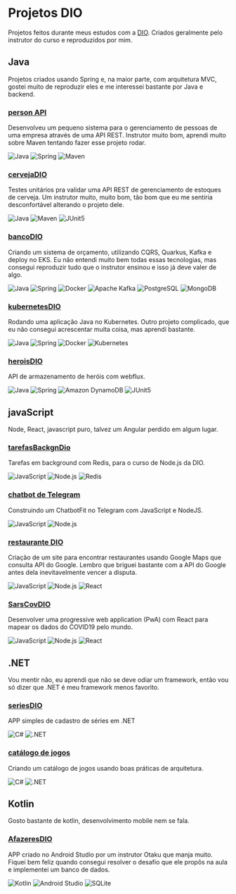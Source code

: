 # Projetos DIO
Projetos feitos durante meus estudos com a [DIO](https://web.digitalinnovation.one/). Criados geralmente pelo instrutor do curso e reproduzidos por mim.

## Java
Projetos criados usando Spring e, na maior parte, com arquitetura MVC, gostei muito de reproduzir eles e me interessei bastante por Java e backend.

### [person API](https://github.com/sleiph/personapi)
Desenvolveu um pequeno sistema para o gerenciamento de pessoas de uma empresa através de uma API REST. Instrutor muito bom, aprendi muito sobre Maven tentando fazer esse projeto rodar.

![Java](https://img.shields.io/static/v1?label=&message=Java&color=007396&logo=Java&logoColor=FFFFFF)
![Spring](https://img.shields.io/static/v1?label=&message=Spring&color=6DB33F&logo=Spring&logoColor=FFFFFF)
![Maven](https://img.shields.io/static/v1?label=&message=Maven&color=C71A36&logo=Apache%20Maven&logoColor=FFFFFF)

### [cervejaDIO](https://github.com/sleiph/cervejaDIO)
Testes unitários pra validar uma API REST de gerenciamento de estoques de cerveja. Um instrutor muito, muito bom, tão bom que eu me sentiria desconfortável alterando o projeto dele.

![Java](https://img.shields.io/static/v1?label=&message=Java&color=007396&logo=Java&logoColor=FFFFFF)
![Maven](https://img.shields.io/static/v1?label=&message=Maven&color=C71A36&logo=Apache%20Maven&logoColor=FFFFFF)
![JUnit5](https://img.shields.io/static/v1?label=&message=JUnit5&color=25A162&logo=JUnit5&logoColor=FFFFFF) 

### [bancoDIO](https://github.com/sleiph/bancoDIO)
Criando um sistema de orçamento, utilizando CQRS, Quarkus, Kafka e deploy no EKS.
Eu não entendi muito bem todas essas tecnologias, mas consegui reproduzir tudo que o instrutor ensinou e isso já deve valer de algo.

![Java](https://img.shields.io/static/v1?label=&message=Java&color=007396&logo=Java&logoColor=FFFFFF)
![Spring](https://img.shields.io/static/v1?label=&message=Spring&color=6DB33F&logo=Spring&logoColor=FFFFFF)
![Docker](https://img.shields.io/static/v1?label=&message=Docker&color=2496ED&logo=Docker&logoColor=FFFFFF)
![Apache Kafka](https://img.shields.io/static/v1?label=&message=Apache%20Kafka&color=231F20&logo=Apache%20Kafka&logoColor=FFFFFF)
![PostgreSQL](https://img.shields.io/static/v1?label=&message=PostgreSQL&color=4169E1&logo=PostgreSQL&logoColor=FFFFFF)
![MongoDB](https://img.shields.io/static/v1?label=&message=MongoDB&color=47A248&logo=MongoDB&logoColor=FFFFFF)

### [kubernetesDIO](https://github.com/sleiph/kubernetesDIO)
Rodando uma aplicação Java no Kubernetes. Outro projeto complicado, que eu não consegui acrescentar muita coisa, mas aprendi bastante.

![Java](https://img.shields.io/static/v1?label=&message=Java&color=007396&logo=Java&logoColor=FFFFFF)
![Spring](https://img.shields.io/static/v1?label=&message=Spring&color=6DB33F&logo=Spring&logoColor=FFFFFF)
![Docker](https://img.shields.io/static/v1?label=&message=Docker&color=2496ED&logo=Docker&logoColor=FFFFFF)
![Kubernetes](https://img.shields.io/static/v1?label=&message=Kubernetes&color=326CE5&logo=Kubernetes&logoColor=FFFFFF)

### [heroisDIO](https://github.com/sleiph/heroisDIO)
API de armazenamento de heróis com webflux.

![Java](https://img.shields.io/static/v1?label=&message=Java&color=007396&logo=Java&logoColor=FFFFFF)
![Spring](https://img.shields.io/static/v1?label=&message=Spring&color=6DB33F&logo=Spring&logoColor=FFFFFF)
![Amazon DynamoDB](https://img.shields.io/static/v1?label=&message=Amazon%20DynamoDB&color=4053D6&logo=Amazon%20DynamoDB&logoColor=FFFFFF)
![JUnit5](https://img.shields.io/static/v1?label=&message=JUnit5&color=25A162&logo=JUnit5&logoColor=FFFFFF) 

## javaScript
Node, React, javascript puro, talvez um Angular perdido em algum lugar.

### [tarefasBackgnDio](https://github.com/sleiph/tarefasBackgnDio)
Tarefas em background com Redis, para o curso de Node.js da DIO.

![JavaScript](https://img.shields.io/static/v1?label=&message=JavaScript&color=F7DF1E&logo=JavaScript&logoColor=FFFFFF)
![Node.js](https://img.shields.io/static/v1?label=&message=Node.js&color=339933&logo=Node.js&logoColor=FFFFFF)
![Redis](https://img.shields.io/static/v1?label=&message=Redis&color=DC382D&logo=Redis&logoColor=FFFFFF)

### [chatbot de Telegram](https://github.com/sleiph/chatbotfit)
Construindo um ChatbotFit no Telegram com JavaScript e NodeJS.

![JavaScript](https://img.shields.io/static/v1?label=&message=JavaScript&color=F7DF1E&logo=JavaScript&logoColor=FFFFFF)
![Node.js](https://img.shields.io/static/v1?label=&message=Node.js&color=339933&logo=Node.js&logoColor=FFFFFF)

### [restaurante DIO](https://github.com/sleiph/restaurantesDIO)
Criação de um site para encontrar restaurantes usando Google Maps que consulta API do Google. Lembro que briguei bastante com a API do Google antes dela inevitavelmente vencer a disputa.

![JavaScript](https://img.shields.io/static/v1?label=&message=JavaScript&color=F7DF1E&logo=JavaScript&logoColor=FFFFFF)
![Node.js](https://img.shields.io/static/v1?label=&message=Node.js&color=339933&logo=Node.js&logoColor=FFFFFF)
![React](https://img.shields.io/static/v1?label=&message=React&color=61DAFB&logo=React&logoColor=FFFFFF)

### [SarsCovDIO](https://github.com/sleiph/SarsCovDIO)
Desenvolver uma progressive web application (PwA) com React para mapear os dados do COVID19 pelo mundo.

![JavaScript](https://img.shields.io/static/v1?label=&message=JavaScript&color=F7DF1E&logo=JavaScript&logoColor=FFFFFF)
![Node.js](https://img.shields.io/static/v1?label=&message=Node.js&color=339933&logo=Node.js&logoColor=FFFFFF)
![React](https://img.shields.io/static/v1?label=&message=React&color=61DAFB&logo=React&logoColor=FFFFFF)

## .NET
Vou mentir não, eu aprendi que não se deve odiar um framework, então vou só dizer que .NET é meu framework menos favorito.

### [seriesDIO](https://github.com/sleiph/seriesDIO)
APP simples de cadastro de séries em .NET

![C#](https://img.shields.io/static/v1?label=&message=C%20Sharp&color=239120&logo=C%20Sharp&logoColor=FFFFFF)
![.NET](https://img.shields.io/static/v1?label=&message=dotNET&color=512BD4&logo=.NET&logoColor=FFFFFF)

### [catálogo de jogos](https://github.com/sleiph/ApiCatalogoJogos)
Criando um catálogo de jogos usando boas práticas de arquitetura.

![C#](https://img.shields.io/static/v1?label=&message=C%20Sharp&color=239120&logo=C%20Sharp&logoColor=FFFFFF)
![.NET](https://img.shields.io/static/v1?label=&message=dotNET&color=512BD4&logo=.NET&logoColor=FFFFFF)

## Kotlin
Gosto bastante de kotlin, desenvolvimento mobile nem se fala.

### [AfazeresDIO](https://github.com/sleiph/AfazeresDIO)
APP criado no Android Studio por um instrutor Otaku que manja muito. Fiquei bem feliz quando consegui resolver o desafio que ele propôs na aula e implementei um banco de dados.

![Kotlin](https://img.shields.io/static/v1?label=&message=Kotlin&color=0095D5&logo=Kotlin&logoColor=FFFFFF)
![Android Studio](https://img.shields.io/static/v1?label=&message=Android&color=3DDC84&logo=Android&logoColor=FFFFFF)
![SQLite](https://img.shields.io/static/v1?label=&message=SQLite&color=003B57&logo=SQLite&logoColor=FFFFFF)
